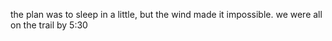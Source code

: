 the plan was to sleep in a little, but the wind made it impossible. we were all on the trail by 5:30

